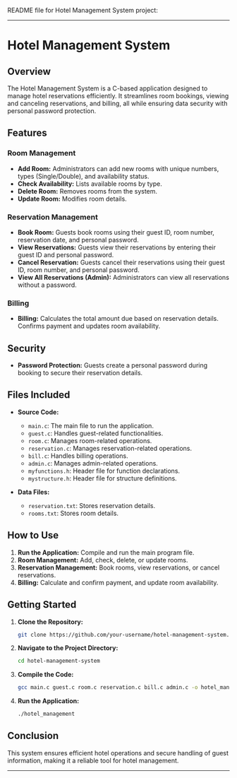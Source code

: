 README file for Hotel Management System project:

---

# Hotel Management System

## Overview
The Hotel Management System is a C-based application designed to manage hotel reservations efficiently. It streamlines room bookings, viewing and canceling reservations, and billing, all while ensuring data security with personal password protection.

## Features
### Room Management
- **Add Room:** Administrators can add new rooms with unique numbers, types (Single/Double), and availability status.
- **Check Availability:** Lists available rooms by type.
- **Delete Room:** Removes rooms from the system.
- **Update Room:** Modifies room details.

### Reservation Management
- **Book Room:** Guests book rooms using their guest ID, room number, reservation date, and personal password.
- **View Reservations:** Guests view their reservations by entering their guest ID and personal password.
- **Cancel Reservation:** Guests cancel their reservations using their guest ID, room number, and personal password.
- **View All Reservations (Admin):** Administrators can view all reservations without a password.

### Billing
- **Billing:** Calculates the total amount due based on reservation details. Confirms payment and updates room availability.

## Security
- **Password Protection:** Guests create a personal password during booking to secure their reservation details.

## Files Included
- **Source Code:**
  - `main.c`: The main file to run the application.
  - `guest.c`: Handles guest-related functionalities.
  - `room.c`: Manages room-related operations.
  - `reservation.c`: Manages reservation-related operations.
  - `bill.c`: Handles billing operations.
  - `admin.c`: Manages admin-related operations.
  - `myfunctions.h`: Header file for function declarations.
  - `mystructure.h`: Header file for structure definitions.

- **Data Files:**
  - `reservation.txt`: Stores reservation details.
  - `rooms.txt`: Stores room details.

## How to Use
1. **Run the Application:** Compile and run the main program file.
2. **Room Management:** Add, check, delete, or update rooms.
3. **Reservation Management:** Book rooms, view reservations, or cancel reservations.
4. **Billing:** Calculate and confirm payment, and update room availability.

## Getting Started
1. **Clone the Repository:**
   ```sh
   git clone https://github.com/your-username/hotel-management-system.git
   ```
2. **Navigate to the Project Directory:**
   ```sh
   cd hotel-management-system
   ```
3. **Compile the Code:**
   ```sh
   gcc main.c guest.c room.c reservation.c bill.c admin.c -o hotel_management
   ```
4. **Run the Application:**
   ```sh
   ./hotel_management
   ```

## Conclusion
This system ensures efficient hotel operations and secure handling of guest information, making it a reliable tool for hotel management.

---

